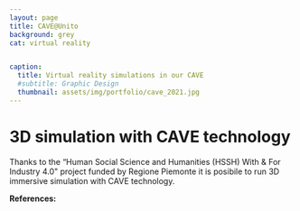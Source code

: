 ```yaml
---
layout: page
title: CAVE@Unito
background: grey
cat: virtual reality


caption:
  title: Virtual reality simulations in our CAVE
  #subtitle: Graphic Design
  thumbnail: assets/img/portfolio/cave_2021.jpg
---
```


# 3D simulation with CAVE technology

Thanks to the “Human Social Science and Humanities (HSSH) With & For Industry 4.0" project funded by Regione Piemonte
it is posibile to run 3D immersive simulation with CAVE technology.



**References:**


